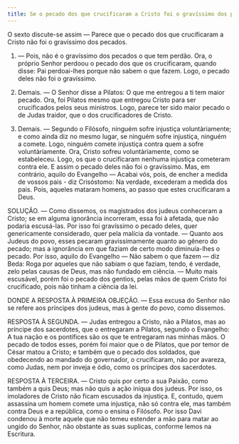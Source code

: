 ```yaml
---
title: Se o pecado dos que crucificaram a Cristo foi o gravíssimo dos pecados
---
```


O sexto discute-se assim — Parece que o pecado dos que crucificaram a Cristo não foi o gravíssimo dos pecados.  

1. — Pois, não é o gravíssimo dos pecados o que tem perdão. Ora, o próprio Senhor perdoou o pecado dos que os crucificaram, quando disse: Pai perdoai-lhes porque não sabem o que fazem. Logo, o pecado deles não foi o gravíssimo.  

2. Demais. — O Senhor disse a Pilatos: O que me entregou a ti tem maior pecado. Ora, foi Pilatos mesmo que entregou Cristo para ser crucificados pelos seus ministros. Logo, parece ter sido maior pecado o de Judas traidor, que o dos crucificadores de Cristo.  

3. Demais. — Segundo o Filósofo, ninguém sofre injustiça voluntàriamente; e como ainda diz no mesmo lugar, se ninguém sofre injustiça, ninguém a comete. Logo, ninguém comete injustiça contra quem a sofre voluntàriamente. Ora, Cristo sofreu voluntàriamente, como se estabeleceu. Logo, os que o crucificaram nenhuma injustiça cometeram contra ele. E assim o pecado deles não foi o gravíssimo.  Mas, em contrário, aquilo do Evangelho — Acabai vós, pois, de encher a medida de vossos pais - diz Crisóstomo: Na verdade, excederam a medida dos pais. Pois, aqueles mataram homens, ao passo que estes crucificaram a Deus.  

SOLUÇÃO. — Como dissemos, os magistrados dos judeus conheceram a Cristo; se em alguma ignorância incorreram, essa foi à afetada, que não podaria escusá-las. Por isso foi gravíssimo o pecado deles, quer genericamente considerado, quer pela malícia da vontade. — Quanto aos Judeus do povo, esses pecaram gravissimamente quanto ao gênero do pecado; mas a ignorância em que faziam de certo modo diminuía-lhes o pecado. Por isso, aquilo do Evangelho — Não sabem o que fazem — diz Beda: Roga por aqueles que não sabiam o que faziam, tendo, é verdade, zelo pelas causas de Deus, mas não fundado em ciência. — Muito mais escusável, porém foi o pecado dos gentios, pelas mãos de quem Cristo foi crucificado, pois não tinham a ciência da lei.  

DONDE A RESPOSTA À PRIMEIRA OBJEÇÃO. — Essa excusa do Senhor não se refere aos príncipes dos judeus, mas à gente do povo, como dissemos.  

RESPOSTA À SEGUNDA. — Judas entregou a Cristo, não a Pilatos, mas ao príncipe dos sacerdotes, que o entregaram a Pilatos, segundo o Evangelho: A tua nação e os pontífices são os que te entregaram nas minhas mãos. O pecado de todos esses, porém foi maior que o de Pilatos, que por temor de César matou a Cristo; e também que o pecado dos soldados, que obedecendo ao mandado do governador, o crucificaram, não por avareza, como Judas, nem por inveja e ódio, como os príncipes dos sacerdotes.  

RESPOSTA À TERCEIRA. — Cristo quis por certo a sua Paixão, como também a quis Deus; mas não quis a ação iníqua dos judeus. Por isso, os imoladores de Cristo não ficam escusados da injustiça. E, contudo, quem assassina um homem comete uma injustiça, não só contra ele, mas também contra Deus e a república, como o ensina o Filósofo. Por isso Davi condenou à morte aquele que não temeu estender a mão para matar ao ungido do Senhor, não obstante as suas suplicas, conforme lemos na Escritura.